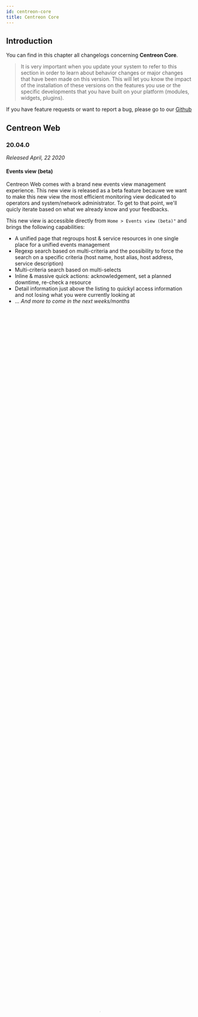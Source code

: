 ```yaml
---
id: centreon-core
title: Centreon Core
---
```


## Introduction

You can find in this chapter all changelogs concerning **Centreon Core**.

> It is very important when you update your system to refer to this section in
> order to learn about behavior changes or major changes that have been made on
> this version. This will let you know the impact of the installation of these
> versions on the features you use or the specific developments that you have
> built on your platform (modules, widgets, plugins).

If you have feature requests or want to report a bug, please go to our [Github](https://github.com/centreon/centreon/issues/new/choose)

## Centreon Web 

### 20.04.0

*Released April, 22  2020*

#### Events view (beta)

Centreon Web comes with a brand new events view management experience. This new view is released 
as a beta feature becauwe we want to make this new view the most efficient monitoring view dedicated to operators
and system/network administrator. To get to that point, we'll quicly iterate based on what we already 
know and your feedbacks.

This new view is accessible directly from `Home > Events view (beta)"` and brings the following capabilities:

* A unified page that regroups host & service resources in one single place for a unified events management
* Regexp search based on multi-criteria and the possibility to force the search on a specific criteria 
 (host name, host alias, host address, service description)
* Multi-criteria search based on multi-selects 
* Inline & massive quick actions: acknowledgement, set a planned downtime, re-check a resource
* Detail information just above the listing to quickyl access information and not losing what you were currently looking at
* ... *And more to come in the next weeks/months*

<video width="100%" height="100%" playsinline autoplay muted loop poster="../assets/alerts/events-view/listing.png">
    <source src="../assets/alerts/events-view/events-view-demo.webm" type="video/webm">
</video>

<video width="100%" height="100%" allowfullscreen="true">
    <source src="../assets/alerts/events-view/events-view-demo.webm" type="video/webm">
</video>

<video preload="metadata">
    <source src="../assets/alerts/events-view/events-view-demo.webm" type="video/webm">
</video>

<video width="100%" height="100%" preload="metadata">
    <source src="../assets/alerts/events-view/events-view-demo.webm" type="video/webm">
</video>

<video width="100%" height="100%" preload="metadata" controls="true" allowfullscreen="true">
    <source src="../assets/alerts/events-view/events-view-demo.webm" type="video/webm">
</video>

<video width="100%" height="100%" preload="metadata" controls="true" allowfullscreen="true">
    <source src="../assets/alerts/events-view/events-view-demo.webm" type="video/webm">
</video>

<video width="100%" height="100%" preload="metadata" controls="true" allowfullscreen="true">
    <source src="../assets/alerts/events-view/events-view-demo.webm" type="video/webm">
</video>

<video id="video" controls="" preload="none" poster="https://media.w3.org/2010/05/sintel/poster.png">
      <source id="mp4" src="https://media.w3.org/2010/05/sintel/trailer.mp4" type="video/mp4">
      <source id="webm" src="https://media.w3.org/2010/05/sintel/trailer.webm" type="video/webm">
      <source id="ogv" src="https://media.w3.org/2010/05/sintel/trailer.ogv" type="video/ogg">
      <p>Your user agent does not support the HTML5 Video element.</p>
</video>

<video width="100%" height="100%" controls="" preload="none" poster="https://media.w3.org/2010/05/sintel/poster.png">
      <source id="mp4" src="https://media.w3.org/2010/05/sintel/trailer.mp4" type="video/mp4">
      <source id="webm" src="https://media.w3.org/2010/05/sintel/trailer.webm" type="video/webm">
      <source id="ogv" src="https://media.w3.org/2010/05/sintel/trailer.ogv" type="video/ogg">
      <p>Your user agent does not support the HTML5 Video element.</p>
</video>

To know more about this feature, have a look to [the documentation](../alerts/events-view)

#### Mobility

Centreon comes now with a Mobile App. that you can install on your phone to be able to perform the 
most common actions on resources:

* Display resources status 
* Filter resource status 
* Act on any resource: acknowledge or set a downtime
* Display detail status information and graph when appropriate

  <video width="375" height="812" controls="true" allowfullscreen="true" poster="../assets/mobile/mobile-login.png">
    <source src="../assets/mobile/mobile-demo.mp4" type="video/mp4">
  </video>

Find more about this mobile application in the [dedicated section](../mobile/introduction)

#### Bug fixes

## Centreon Engine 

### 20.04.0

## Centreon Broker 

### 20.04.0